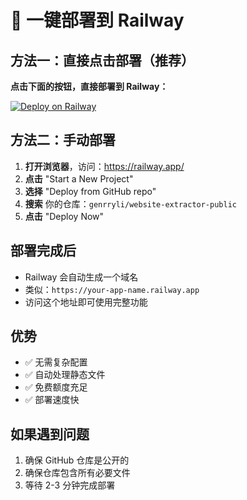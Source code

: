 # 🚀 一键部署到 Railway

## 方法一：直接点击部署（推荐）

**点击下面的按钮，直接部署到 Railway：**

[![Deploy on Railway](https://railway.app/button.svg)](https://railway.app/template/new?template=https://github.com/genrryli/website-extractor-public)

## 方法二：手动部署

1. **打开浏览器**，访问：https://railway.app/
2. **点击** "Start a New Project"
3. **选择** "Deploy from GitHub repo"
4. **搜索** 你的仓库：`genrryli/website-extractor-public`
5. **点击** "Deploy Now"

## 部署完成后

- Railway 会自动生成一个域名
- 类似：`https://your-app-name.railway.app`
- 访问这个地址即可使用完整功能

## 优势

- ✅ 无需复杂配置
- ✅ 自动处理静态文件
- ✅ 免费额度充足
- ✅ 部署速度快

## 如果遇到问题

1. 确保 GitHub 仓库是公开的
2. 确保仓库包含所有必要文件
3. 等待 2-3 分钟完成部署
